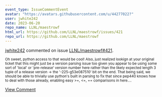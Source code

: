 ```yaml
---
event_type: IssueCommentEvent
avatar: "https://avatars.githubusercontent.com/u/44277022?"
user: jwhite242
date: 2023-06-20
repo_name: LLNL/maestrowf
html_url: https://github.com/LLNL/maestrowf/issues/421
repo_url: https://github.com/LLNL/maestrowf
---
```


<a href='https://github.com/jwhite242' target='_blank'>jwhite242</a> commented on issue <a href='https://github.com/LLNL/maestrowf/issues/421' target='_blank'>LLNL/maestrowf#421</a>.

<small>Oh sweet, python access to that would be cool!   Also, just realized lookign at your original ticket that this might just be a version parsing issue too given you appear to be using some sort of 'local' or 'pre-release' version number here rather than the likely expected length 3 tuple of a release version -> the '-225-g53e087510' bit on the end.  That being said, we should be able to trivially use python's built in parsing to fix that since pep440 knows how to deal with those already, enabling easy >=, <=, == comparisons in here....</small>

<a href='https://github.com/LLNL/maestrowf/issues/421' target='_blank'>View Comment</a>